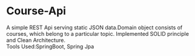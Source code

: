 # Course-Api
A simple REST Api serving static JSON data.Domain object consists of courses, which belong to a particular topic. Implemented SOLID principle and Clean Architecture.  
Tools Used:SpringBoot, Spring Jpa
